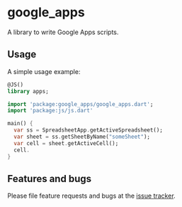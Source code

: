# google_apps

A library to write Google Apps scripts.

## Usage

A simple usage example:

``` dart
@JS()
library apps;

import 'package:google_apps/google_apps.dart';
import 'package:js/js.dart'

main() {
  var ss = SpreadsheetApp.getActiveSpreadsheet();
  var sheet = ss.getSheetByName("someSheet");
  var cell = sheet.getActiveCell();
  cell.
}
```

## Features and bugs

Please file feature requests and bugs at the [issue tracker][tracker].

[tracker]: http://example.com/issues/replaceme
